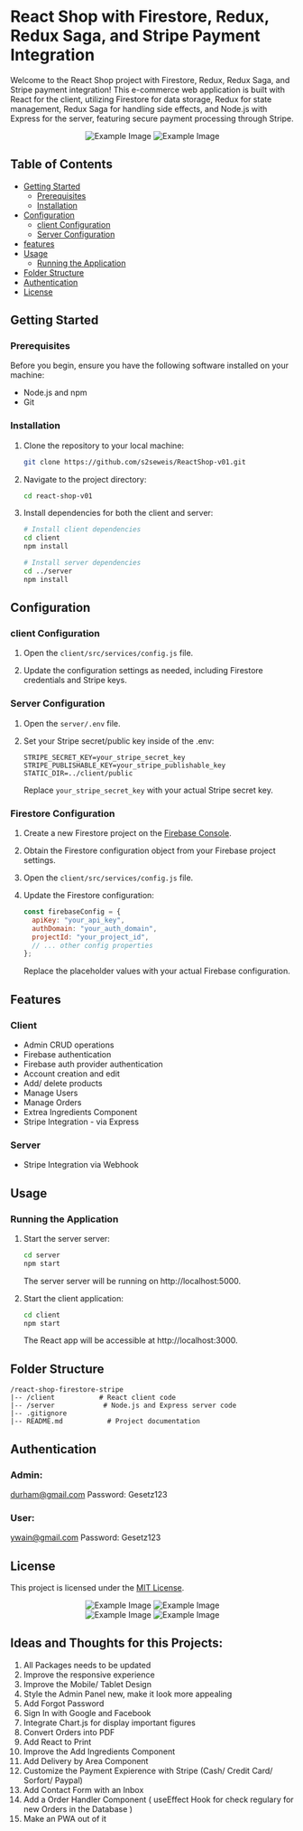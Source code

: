 # React Shop with Firestore, Redux, Redux Saga, and Stripe Payment Integration

Welcome to the React Shop project with Firestore, Redux, Redux Saga, and Stripe payment integration! This e-commerce web application is built with React for the client, utilizing Firestore for data storage, Redux for state management, Redux Saga for handling side effects, and Node.js with Express for the server, featuring secure payment processing through Stripe.

<div align="center">
<img src="preview-1.png" alt="Example Image">
<img src="preview-2.png" alt="Example Image">
</div>

## Table of Contents

- [Getting Started](#getting-started)
  - [Prerequisites](#prerequisites)
  - [Installation](#installation)
- [Configuration](#configuration)
  - [client Configuration](#client-configuration)
  - [Server Configuration](#server-configuration)
- [features](#features)
- [Usage](#usage)
  - [Running the Application](#running-the-application)
- [Folder Structure](#folder-structure)
- [Authentication](#authentication)
- [License](#license)

## Getting Started

### Prerequisites

Before you begin, ensure you have the following software installed on your machine:

- Node.js and npm
- Git

### Installation

1. Clone the repository to your local machine:

   ```bash
   git clone https://github.com/s2seweis/ReactShop-v01.git
   ```

2. Navigate to the project directory:

   ```bash
   cd react-shop-v01
   ```

3. Install dependencies for both the client and server:

   ```bash
   # Install client dependencies
   cd client
   npm install

   # Install server dependencies
   cd ../server
   npm install
   ```

## Configuration

### client Configuration

1. Open the `client/src/services/config.js` file.

2. Update the configuration settings as needed, including Firestore credentials and Stripe keys.

### Server Configuration

1. Open the `server/.env` file.

2. Set your Stripe secret/public key inside of the .env:

   ```env
   STRIPE_SECRET_KEY=your_stripe_secret_key
   STRIPE_PUBLISHABLE_KEY=your_stripe_publishable_key
   STATIC_DIR=../client/public
   ```
   Replace `your_stripe_secret_key` with your actual Stripe secret key.

### Firestore Configuration

1. Create a new Firestore project on the [Firebase Console](https://console.firebase.google.com/).

2. Obtain the Firestore configuration object from your Firebase project settings.

3. Open the `client/src/services/config.js` file.

4. Update the Firestore configuration:

   ```javascript
   const firebaseConfig = {
     apiKey: "your_api_key",
     authDomain: "your_auth_domain",
     projectId: "your_project_id",
     // ... other config properties
   };
   ```

   Replace the placeholder values with your actual Firebase configuration.

## Features 

### Client

* Admin CRUD operations
* Firebase authentication
* Firebase auth provider authentication
* Account creation and edit
* Add/ delete products
* Manage Users
* Manage Orders
* Extrea Ingredients Component
* Stripe Integration - via Express

### Server
* Stripe Integration via Webhook

## Usage

### Running the Application

1. Start the server server:

   ```bash
   cd server
   npm start
   ```

   The server server will be running on http://localhost:5000.

2. Start the client application:

   ```bash
   cd client
   npm start
   ```

   The React app will be accessible at http://localhost:3000.

## Folder Structure

```
/react-shop-firestore-stripe
|-- /client           # React client code
|-- /server            # Node.js and Express server code
|-- .gitignore
|-- README.md           # Project documentation
```

## Authentication

### Admin: 
durham@gmail.com
Password:
Gesetz123

### User:
ywain@gmail.com
Password:
Gesetz123

## License

This project is licensed under the [MIT License](LICENSE).

<div align="center">
<img src="preview-3.png" alt="Example Image">
<img src="preview-4.png" alt="Example Image">
</div>

<div align="center">
<img src="preview-5.png" alt="Example Image">
<img src="preview-6.png" alt="Example Image">
</div>

## Ideas and Thoughts for this Projects:
1. All Packages needs to be updated
2. Improve the responsive experience 
3. Improve the Mobile/ Tablet Design
4. Style the Admin Panel new, make it look more appealing
5. Add Forgot Password
6. Sign In with Google and Facebook
7. Integrate Chart.js for display important figures
8. Convert Orders into PDF
9. Add React to Print
10. Improve the Add Ingredients Component
11. Add Delivery by Area Component
12. Customize the Payment Expierence with Stripe (Cash/ Credit Card/ Sorfort/ Paypal)  
13. Add Contact Form with an Inbox
14. Add a Order Handler Component ( useEffect Hook for check regulary for new Orders in the Database )
15. Make an PWA out of it